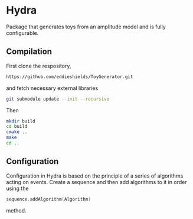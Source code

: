 # Hydra
Package that generates toys from an amplitude model and is fully configurable.



## Compilation

First clone the respository,

```bash
https://github.com/eddieshields/ToyGenerator.git
```

and fetch necessary external libraries

```bash
git submodule update --init --recursive
```

Then

```bash
mkdir build
cd build
cmake ..
make
cd ..
```

## Configuration
Configuration in Hydra is based on the principle of a series of algorithms acting on events.
Create a sequence and then add algorithms to it in order using the 

```cpp
sequence.addAlgorithm(Algorithm)
```

method.